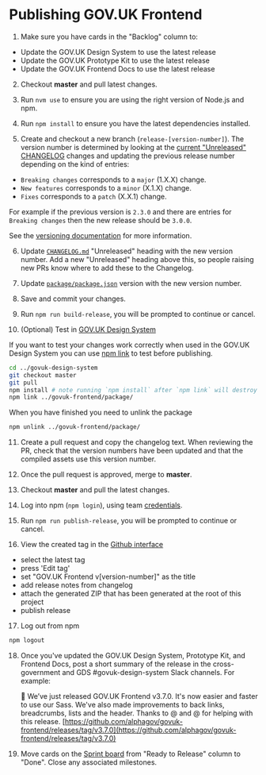 # Publishing GOV.UK Frontend

1. Make sure you have cards in the "Backlog" column to:
  - Update the GOV.UK Design System to use the latest release
  - Update the GOV.UK Prototype Kit to use the latest release
  - Update the GOV.UK Frontend Docs to use the latest release

2. Checkout **master** and pull latest changes.

3. Run `nvm use` to ensure you are using the right version of Node.js and npm.

4. Run `npm install` to ensure you have the latest dependencies installed.

5. Create and checkout a new branch (`release-[version-number]`).
  The version number is determined by looking at the [current "Unreleased" CHANGELOG](../../CHANGELOG.md) changes and updating the previous release number depending on the kind of entries:

  - `Breaking changes` corresponds to a `major` (1.X.X) change.
  - `New features` corresponds to a `minor` (X.1.X) change.
  - `Fixes` corresponds to a `patch` (X.X.1) change.

  For example if the previous version is `2.3.0` and there are entries for `Breaking changes` then the new release should be `3.0.0`.

  See the [versioning documentation](versioning.md) for more information.

6. Update [`CHANGELOG.md`](../../CHANGELOG.md) "Unreleased" heading with the new version number. Add a new "Unreleased" heading above this, so people raising new PRs know where to add these to the Changelog.

7. Update [`package/package.json`](../../package/package.json) version with the new version number.

8. Save and commit your changes.

9. Run `npm run build-release`, you will be prompted to continue or cancel.

10. (Optional) Test in [GOV.UK Design System](git@github.com:alphagov/govuk-design-system.git)

  If you want to test your changes work correctly when used in the GOV.UK Design System you can use [npm link](https://docs.npmjs.com/cli/link) to test before publishing.

  ```bash
  cd ../govuk-design-system
  git checkout master
  git pull
  npm install # note running `npm install` after `npm link` will destroy the link.
  npm link ../govuk-frontend/package/
  ```

  When you have finished you need to unlink the package

  ```bash
  npm unlink ../govuk-frontend/package/
  ```

11. Create a pull request and copy the changelog text.
   When reviewing the PR, check that the version numbers have been updated and that the compiled assets use this version number.

12. Once the pull request is approved, merge to **master**.

13. Checkout **master** and pull the latest changes.

14. Log into npm (`npm login`), using team [credentials](https://github.com/alphagov/design-system-team-credentials/tree/master/npm/govuk-patterns-and-tools).

15. Run `npm run publish-release`, you will be prompted to continue or cancel.

16. View the created tag in the [Github interface](https://github.com/alphagov/govuk-frontend/releases)
  - select the latest tag
  - press 'Edit tag'
  - set "GOV.UK Frontend v[version-number]" as the title
  - add release notes from changelog
  - attach the generated ZIP that has been generated at the root of this project
  - publish release

17. Log out from npm
```bash
npm logout
```

18. Once you've updated the GOV.UK Design System, Prototype Kit, and Frontend Docs, post a short summary of the release in the cross-government and GDS #govuk-design-system Slack channels. For example:

    🚀 We’ve just released GOV.‌UK Frontend v3.7.0. It's now easier and faster to use our Sass. We've also made improvements to back links, breadcrumbs, lists and the header. Thanks to @<SLACK-NAME> and @<SLACK-NAME> for helping with this release. [https://github.com/alphagov/govuk-frontend/releases/tag/v3.7.0](https://github.com/alphagov/govuk-frontend/releases/tag/v3.7.0)

19. Move cards on the [Sprint board](https://github.com/orgs/alphagov/projects/4) from "Ready to Release" column to "Done". Close any associated milestones.
